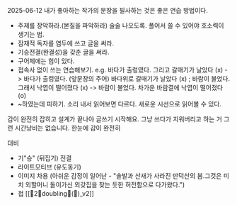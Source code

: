2025-06-12
내가 좋아하는 작가의 문장을 필사하는 것은 좋은 연습 방법이다. 
- 주제를 장악하라.(본질을 파악하라) 술술 나오도록. 풀어서 쓸 수 있어야 호소력이 생기는 법. 
- 잠재적 독자를 염두에 쓰고 글을 써라. 
- 기승전결(완결성)을 갖춘 글을 써라. 
- 구어체에는 힘이 있다. 
- 접속사 없이 쓰는 연습해보기. e.g. 바다가 출렁였다. 그리고 갈매기가 날았다 (x) -> 바다가 출렁였다. (앞문장의 주어) 바다위로 갈매기가 날았다 (x) ; 바람이 불었다. 그래서 낙엽이 떨어졌다 (x) -> 바람이 불었다. 차가운 바람결에 낙엽이 떨어졌다 (o)
- ~하였는데 피하기. 소리 내서 읽어보면 다르다. 새로운 시선으로 읽어볼 수 있다.

감이 완전히 잡히고 설계가 끝나야 글쓰기 시작해요. 그냥 쓰다가 지워버리고 하는 거 그런 시간낭비는 없습니다.
한눈에 감이 완전히 

대비

- 기"승" (뒤집기) 전결
- 라이트모티브 (유도동기)
- 이미지 차용 (아쉬운 감정이 일어난 - "솔발과 산새가 사라진 만덕산의 붐.그것은 미치 외할머니 돌이가신 외갖집을 찾는 둣한 허전함으로 다가왔다.")
- 접
[[🌱2🌲doubling🧬(📝)_v2]]